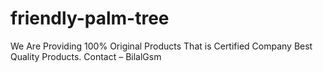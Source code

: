 # friendly-palm-tree
 We Are Providing 100% Original Products That is Certified Company Best Quality Products. Contact – BilalGsm
